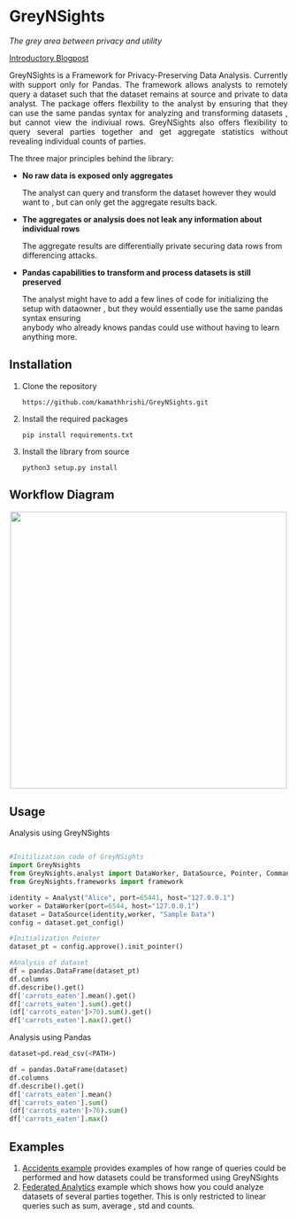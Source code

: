 # GreyNSights

*The grey area between privacy and utility* 

<a href="https://kamathhrishi.github.io/Private_pandas.md/">Introductory Blogpost</a>

<p style="text-align:justify">GreyNSights is a Framework for Privacy-Preserving Data Analysis. Currently with support only for Pandas. The framework allows analysts to remotely query a dataset such that the dataset remains at source and private to data analyst. The package offers flexbility to the analyst by ensuring that they can use the same pandas syntax for analyzing and transforming datasets , but cannot view the indiviual rows. GreyNSights also offers flexibility to query several parties together and get aggregate statistics without revealing individual counts of parties. </p>

The three major principles behind the library:

* <b>No raw data is exposed only aggregates</b>

  The analyst can query and transform the dataset however they would want to , but can only get the aggregate results back. 

* <b>The aggregates or analysis does not leak any information about individual rows</b>

   The aggregate results are differentially private securing data rows from differencing attacks. 

* <b>Pandas capabilities to transform and process datasets is still preserved</b>

  The analyst might have to add a few lines of code for initializing the setup with dataowner , but they would essentially use the same pandas syntax ensuring   
  anybody who already knows pandas could use without having to learn anything more. 
  

## Installation 

1. Clone the repository 

   ``` https://github.com/kamathhrishi/GreyNSights.git ```

2. Install the required packages 

   ``` pip install requirements.txt ```

3. Install the library from source 

   ``` python3 setup.py install ```
   
   
## Workflow Diagram

<div style="text-align:center">
<img height="500px" widht="500px" src="https://github.com/kamathhrishi/GreyNSights/blob/main/images/High%20Level%20Diagram.png?raw=true"></img>
</div>

## Usage

Analysis using GreyNSights

```python

#Initilization code of GreyNSights
import GreyNsights
from GreyNsights.analyst import DataWorker, DataSource, Pointer, Command, Analyst
from GreyNsights.frameworks import framework

identity = Analyst("Alice", port=65441, host="127.0.0.1")
worker = DataWorker(port=6544, host="127.0.0.1")
dataset = DataSource(identity,worker, "Sample Data")
config = dataset.get_config()

#Initialization Pointer
dataset_pt = config.approve().init_pointer()

#Analysis of dataset
df = pandas.DataFrame(dataset_pt)
df.columns
df.describe().get()
df['carrots_eaten'].mean().get()
df['carrots_eaten'].sum().get()
(df['carrots_eaten']>70).sum().get()
df['carrots_eaten'].max().get()
```

Analysis using Pandas 

```python
dataset=pd.read_csv(<PATH>)

df = pandas.DataFrame(dataset)
df.columns
df.describe().get()
df['carrots_eaten'].mean()
df['carrots_eaten'].sum()
(df['carrots_eaten']>70).sum()
df['carrots_eaten'].max()
```

## Examples

1. <a href="https://github.com/kamathhrishi/GreyNSights/tree/main/examples/Accidents">Accidents example</a> provides examples of how range of queries could be performed and how datasets could be transformed using GreyNSights 
2. <a href="https://github.com/kamathhrishi/GreyNSights/tree/main/examples/Multi%20Party">Federated Analytics</a> example which shows how you could analyze datasets of several parties together. This is only restricted to linear queries such as sum, average , std and counts. 

